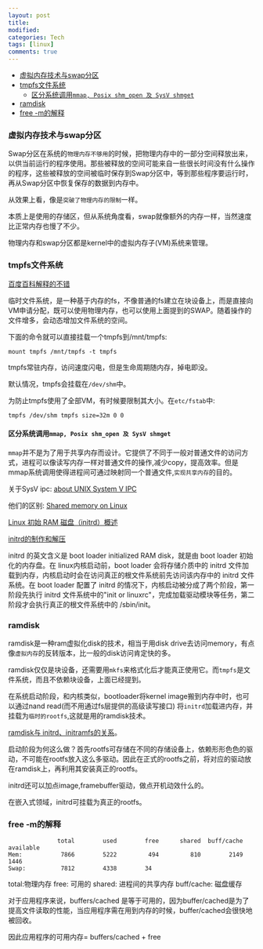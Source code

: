 ```yaml
---
layout: post
title:
modified:
categories: Tech
tags: [linux]
comments: true
---
```

<!-- TOC -->

- [虚拟内存技术与swap分区](#虚拟内存技术与swap分区)
- [tmpfs文件系统](#tmpfs文件系统)
    - [区分系统调用`mmap, Posix shm_open 及 SysV shmget`](#区分系统调用mmap-posix-shm_open-及-sysv-shmget)
- [ramdisk](#ramdisk)
- [free -m的解释](#free--m的解释)

<!-- /TOC -->

### 虚拟内存技术与swap分区

Swap分区在系统的`物理内存不够用`的时候，把物理内存中的一部分空间释放出来，以供当前运行的程序使用。那些被释放的空间可能来自一些很长时间没有什么操作的程序，这些被释放的空间被临时保存到Swap分区中，等到那些程序要运行时，再从Swap分区中恢复保存的数据到内存中。

从效果上看，像是`突破了物理内存的限制`一样。

本质上是使用的存储区，但从系统角度看，swap就像额外的内存一样，当然速度比正常内存也慢了不少。

物理内存和swap分区都是kernel中的虚拟内存子(VM)系统来管理。

### tmpfs文件系统

[百度百科解释的不错](https://baike.baidu.com/item/tmpfs/1476960?fr=aladdin)

临时文件系统，是一种基于内存的fs，不像普通的fs建立在块设备上，而是直接向VM申请分配，既可以使用物理内存，也可以使用上面提到的SWAP。随着操作的文件增多，会动态增加文件系统的空间。

下面的命令就可以直接挂载一个tmpfs到/mnt/tmpfs:
```
mount tmpfs /mnt/tmpfs -t tmpfs
```

tmpfs常驻内存，访问速度闪电，但是生命周期随内存，掉电即没。

默认情况，tmpfs会挂载在`/dev/shm`中。

为防止tmpfs使用了全部VM，有时候要限制其大小。在`etc/fstab`中:
```
tmpfs /dev/shm tmpfs size=32m 0 0
```

#### 区分系统调用`mmap, Posix shm_open 及 SysV shmget`

`mmap`并不是为了用于共享内存而设计。它提供了不同于一般对普通文件的访问方式，进程可以像读写内存一样对普通文件的操作,减少copy，提高效率。但是mmap系统调用使得进程间可通过映射同一个普通文件,`实现共享内存`的目的。

关于SysV ipc:
[about UNIX System V IPC ](https://www.ibm.com/developerworks/cn/aix/library/au-ipc/index.html)


他们的区别:
[Shared memory on Linux](https://www.technovelty.org/linux/shared-memory-on-linux.html)






[Linux 初始 RAM 磁盘（initrd）概述](https://www.ibm.com/developerworks/cn/linux/l-initrd.html)

[initrd的制作和解压](http://blog.csdn.net/xiaoxiaozhu2010/article/details/35833781)

initrd 的英文含义是 boot loader initialized RAM disk，就是由 boot loader 初始化的内存盘。在 linux内核启动前，boot loader 会将存储介质中的 initrd 文件加载到内存，内核启动时会在访问真正的根文件系统前先访问该内存中的 initrd 文件系统。在 boot loader 配置了 initrd 的情况下，内核启动被分成了两个阶段，第一阶段先执行 initrd 文件系统中的"init or linuxrc"，完成加载驱动模块等任务，第二阶段才会执行真正的根文件系统中的 /sbin/init。

### ramdisk


ramdisk是一种ram虚拟化disk的技术，相当于用disk drive去访问memory，有点像`虚拟内存`的反转版本，比一般的disk访问肯定快的多。

ramdisk仅仅是块设备，还需要用`mkfs`来格式化后才能真正使用它。而`tmpfs`是文件系统，而且不依赖块设备，上面已经提到。

在系统启动阶段，和内核类似，bootloader将kernel image搬到内存中时，也可以通过nand read(而不用通过fs层提供的高级读写接口) 将`initrd`加载进内存，并挂载为`临时的rootfs`,这就是用的ramdisk技术。  

[ramdisk与 initrd、initramfs的关系](http://blog.csdn.net/findstr/article/details/6990801)。

启动阶段为何这么做？首先rootfs可存储在不同的存储设备上，依赖形形色色的驱动，不可能在rootfs放入这么多驱动。因此在正式的rootfs之前，将对应的驱动放在ramdisk上，再利用其安装真正的rootfs。

initrd还可以加点image,framebuffer驱动，做点开机动效什么的。

在嵌入式领域，initrd可挂载为真正的rootfs。

### free -m的解释
```
              total        used        free      shared  buff/cache   available
Mem:           7866        5222         494         810        2149        1446
Swap:          7812        4338        34
```

total:物理内存
free: 可用的
shared: 进程间的共享内存
buff/cache: 磁盘缓存

对于应用程序来说，buffers/cached 是等于可用的，因为buffer/cached是为了提高文件读取的性能，当应用程序需在用到内存的时候，buffer/cached会很快地被回收。

因此应用程序的可用内存= buffers/cached + free

